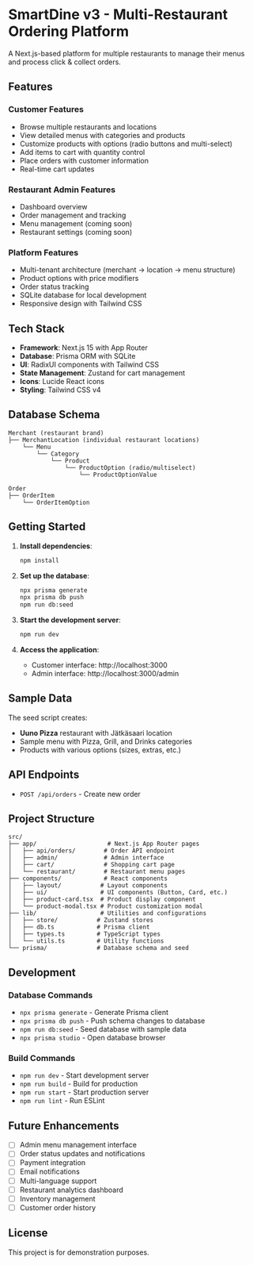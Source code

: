 # SmartDine v3 - Multi-Restaurant Ordering Platform

A Next.js-based platform for multiple restaurants to manage their menus and process click & collect orders.

## Features

### Customer Features
- Browse multiple restaurants and locations
- View detailed menus with categories and products
- Customize products with options (radio buttons and multi-select)
- Add items to cart with quantity control
- Place orders with customer information
- Real-time cart updates

### Restaurant Admin Features
- Dashboard overview
- Order management and tracking
- Menu management (coming soon)
- Restaurant settings (coming soon)

### Platform Features
- Multi-tenant architecture (merchant -> location -> menu structure)
- Product options with price modifiers
- Order status tracking
- SQLite database for local development
- Responsive design with Tailwind CSS

## Tech Stack

- **Framework**: Next.js 15 with App Router
- **Database**: Prisma ORM with SQLite
- **UI**: RadixUI components with Tailwind CSS
- **State Management**: Zustand for cart management
- **Icons**: Lucide React icons
- **Styling**: Tailwind CSS v4

## Database Schema

```
Merchant (restaurant brand)
├── MerchantLocation (individual restaurant locations)
    └── Menu
        └── Category
            └── Product
                └── ProductOption (radio/multiselect)
                    └── ProductOptionValue

Order
├── OrderItem
    └── OrderItemOption
```

## Getting Started

1. **Install dependencies**:
   ```bash
   npm install
   ```

2. **Set up the database**:
   ```bash
   npx prisma generate
   npx prisma db push
   npm run db:seed
   ```

3. **Start the development server**:
   ```bash
   npm run dev
   ```

4. **Access the application**:
   - Customer interface: http://localhost:3000
   - Admin interface: http://localhost:3000/admin

## Sample Data

The seed script creates:
- **Uuno Pizza** restaurant with Jätkäsaari location
- Sample menu with Pizza, Grill, and Drinks categories
- Products with various options (sizes, extras, etc.)

## API Endpoints

- `POST /api/orders` - Create new order

## Project Structure

```
src/
├── app/                    # Next.js App Router pages
│   ├── api/orders/        # Order API endpoint
│   ├── admin/             # Admin interface
│   ├── cart/              # Shopping cart page
│   └── restaurant/        # Restaurant menu pages
├── components/            # React components
│   ├── layout/           # Layout components
│   ├── ui/               # UI components (Button, Card, etc.)
│   ├── product-card.tsx  # Product display component
│   └── product-modal.tsx # Product customization modal
├── lib/                  # Utilities and configurations
│   ├── store/           # Zustand stores
│   ├── db.ts            # Prisma client
│   ├── types.ts         # TypeScript types
│   └── utils.ts         # Utility functions
└── prisma/              # Database schema and seed
```

## Development

### Database Commands

- `npx prisma generate` - Generate Prisma client
- `npx prisma db push` - Push schema changes to database
- `npm run db:seed` - Seed database with sample data
- `npx prisma studio` - Open database browser

### Build Commands

- `npm run dev` - Start development server
- `npm run build` - Build for production
- `npm run start` - Start production server
- `npm run lint` - Run ESLint

## Future Enhancements

- [ ] Admin menu management interface
- [ ] Order status updates and notifications
- [ ] Payment integration
- [ ] Email notifications
- [ ] Multi-language support
- [ ] Restaurant analytics dashboard
- [ ] Inventory management
- [ ] Customer order history

## License

This project is for demonstration purposes.
